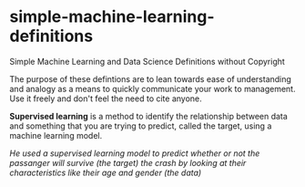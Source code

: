 # simple-machine-learning-definitions
Simple Machine Learning and Data Science Definitions without Copyright

The purpose of these defintions are to lean towards ease of understanding and analogy as a means to quickly communicate your work to management. Use it freely and don't feel the need to cite anyone. 


**Supervised learning** is a method to identify the relationship between data and something that you are trying to predict, called the target, using a machine learning model.

*He used a supervised learning model to predict whether or not the passanger will survive (the target) the crash by looking at their characteristics like their age and gender (the data)*


